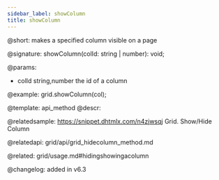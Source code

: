 ```yaml
---
sidebar_label: showColumn
title: showColumn
---          
```


@short: makes a specified column visible on a page

@signature: showColumn(colId: string | number): void;

@params:
- colId	string,number	the id of a column

@example:
grid.showColumn(col);


@template: api_method
@descr:

@relatedsample: https://snippet.dhtmlx.com/n4zjwsqj	Grid. Show/Hide Column


@relatedapi: grid/api/grid_hidecolumn_method.md

@related: grid/usage.md#hidingshowingacolumn

@changelog: added in v6.3

